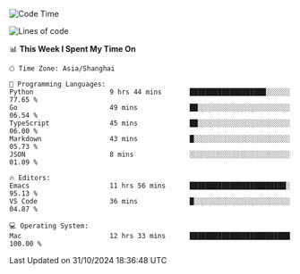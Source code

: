 <!--START_SECTION:waka-->
![Code Time](http://img.shields.io/badge/Code%20Time-2%2C263%20hrs%2037%20mins-blue)

![Lines of code](https://img.shields.io/badge/From%20Hello%20World%20I%27ve%20Written-308.1%20thousand%20lines%20of%20code-blue)

📊 **This Week I Spent My Time On** 

```text
🕑︎ Time Zone: Asia/Shanghai

💬 Programming Languages: 
Python                   9 hrs 44 mins       ███████████████████░░░░░░   77.65 % 
Go                       49 mins             ██░░░░░░░░░░░░░░░░░░░░░░░   06.54 % 
TypeScript               45 mins             ██░░░░░░░░░░░░░░░░░░░░░░░   06.00 % 
Markdown                 43 mins             █░░░░░░░░░░░░░░░░░░░░░░░░   05.73 % 
JSON                     8 mins              ░░░░░░░░░░░░░░░░░░░░░░░░░   01.09 % 

🔥 Editors: 
Emacs                    11 hrs 56 mins      ████████████████████████░   95.13 % 
VS Code                  36 mins             █░░░░░░░░░░░░░░░░░░░░░░░░   04.87 % 

💻 Operating System: 
Mac                      12 hrs 33 mins      █████████████████████████   100.00 % 
```


 Last Updated on 31/10/2024 18:36:48 UTC
<!--END_SECTION:waka-->
